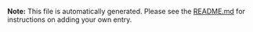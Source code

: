 **Note:** This file is automatically generated. Please see the [README.md](changelogs/README.md) for instructions on adding your own entry.
